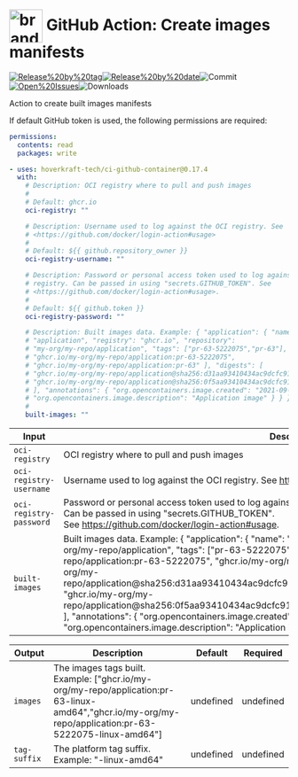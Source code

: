 <!-- start title -->

# <img src=".github/ghadocs/branding.svg" width="60px" align="center" alt="branding<icon:package color:gray-dark>" /> GitHub Action: Create images manifests

<!-- end title -->
<!--
// jscpd:ignore-start
-->
<!-- start badges -->

<a href="https%3A%2F%2Fgithub.com%2Fhoverkraft-tech%2Fci-github-container%2Freleases%2Flatest"><img src="https://img.shields.io/github/v/release/hoverkraft-tech/ci-github-container?display_name=tag&sort=semver&logo=github&style=flat-square" alt="Release%20by%20tag" /></a><a href="https%3A%2F%2Fgithub.com%2Fhoverkraft-tech%2Fci-github-container%2Freleases%2Flatest"><img src="https://img.shields.io/github/release-date/hoverkraft-tech/ci-github-container?display_name=tag&sort=semver&logo=github&style=flat-square" alt="Release%20by%20date" /></a><img src="https://img.shields.io/github/last-commit/hoverkraft-tech/ci-github-container?logo=github&style=flat-square" alt="Commit" /><a href="https%3A%2F%2Fgithub.com%2Fhoverkraft-tech%2Fci-github-container%2Fissues"><img src="https://img.shields.io/github/issues/hoverkraft-tech/ci-github-container?logo=github&style=flat-square" alt="Open%20Issues" /></a><img src="https://img.shields.io/github/downloads/hoverkraft-tech/ci-github-container/total?logo=github&style=flat-square" alt="Downloads" />

<!-- end badges -->
<!--
// jscpd:ignore-end
-->
<!-- start description -->

Action to create built images manifests

<!-- end description -->
<!-- start contents -->
<!-- end contents -->

If default GitHub token is used, the following permissions are required:

```yml
permissions:
  contents: read
  packages: write
```

<!-- start usage -->

```yaml
- uses: hoverkraft-tech/ci-github-container@0.17.4
  with:
    # Description: OCI registry where to pull and push images
    #
    # Default: ghcr.io
    oci-registry: ""

    # Description: Username used to log against the OCI registry. See
    # <https://github.com/docker/login-action#usage>
    #
    # Default: ${{ github.repository_owner }}
    oci-registry-username: ""

    # Description: Password or personal access token used to log against the OCI
    # registry. Can be passed in using "secrets.GITHUB_TOKEN". See
    # <https://github.com/docker/login-action#usage>.
    #
    # Default: ${{ github.token }}
    oci-registry-password: ""

    # Description: Built images data. Example: { "application": { "name":
    # "application", "registry": "ghcr.io", "repository":
    # "my-org/my-repo/application", "tags": ["pr-63-5222075","pr-63"], "images": [
    # "ghcr.io/my-org/my-repo/application:pr-63-5222075",
    # "ghcr.io/my-org/my-repo/application:pr-63" ], "digests": [
    # "ghcr.io/my-org/my-repo/application@sha256:d31aa93410434ac9dcfc9179cac2cb1fd4d7c27f11527addc40299c7c675f49d",
    # "ghcr.io/my-org/my-repo/application@sha256:0f5aa93410434ac9dcfc9179cac2cb1fd4d7c27f11527addc40299c7c675f402"
    # ], "annotations": { "org.opencontainers.image.created": "2021-09-30T14:00:00Z",
    # "org.opencontainers.image.description": "Application image" } } }
    #
    built-images: ""
```

<!-- end usage -->
<!-- start inputs -->

| **Input**                          | **Description**                                                                                                                                                                                                                                                                                                                                                                                                                                                                                                                                                                                                                                                                     | **Default**                                 | **Required** |
| ---------------------------------- | ----------------------------------------------------------------------------------------------------------------------------------------------------------------------------------------------------------------------------------------------------------------------------------------------------------------------------------------------------------------------------------------------------------------------------------------------------------------------------------------------------------------------------------------------------------------------------------------------------------------------------------------------------------------------------------- | ------------------------------------------- | ------------ |
| <code>oci-registry</code>          | OCI registry where to pull and push images                                                                                                                                                                                                                                                                                                                                                                                                                                                                                                                                                                                                                                          | <code>ghcr.io</code>                        | **true**     |
| <code>oci-registry-username</code> | Username used to log against the OCI registry. See <https://github.com/docker/login-action#usage>                                                                                                                                                                                                                                                                                                                                                                                                                                                                                                                                                                                   | <code>${{ github.repository_owner }}</code> | **true**     |
| <code>oci-registry-password</code> | Password or personal access token used to log against the OCI registry.<br />Can be passed in using "secrets.GITHUB_TOKEN".<br />See <https://github.com/docker/login-action#usage>.                                                                                                                                                                                                                                                                                                                                                                                                                                                                                                | <code>${{ github.token }}</code>            | **true**     |
| <code>built-images</code>          | Built images data. Example: { "application": { "name": "application", "registry": "ghcr.io", "repository": "my-org/my-repo/application", "tags": ["pr-63-5222075","pr-63"], "images": [ "ghcr.io/my-org/my-repo/application:pr-63-5222075", "ghcr.io/my-org/my-repo/application:pr-63" ], "digests": [ "ghcr.io/my-org/my-repo/application@sha256:d31aa93410434ac9dcfc9179cac2cb1fd4d7c27f11527addc40299c7c675f49d", "ghcr.io/my-org/my-repo/application@sha256:0f5aa93410434ac9dcfc9179cac2cb1fd4d7c27f11527addc40299c7c675f402" ], "annotations": { "org.opencontainers.image.created": "2021-09-30T14:00:00Z", "org.opencontainers.image.description": "Application image" } } } |                                             | **true**     |

<!-- end inputs -->
<!-- start outputs -->

| **Output**              | **Description**                                                                                                                                         | **Default** | **Required** |
| ----------------------- | ------------------------------------------------------------------------------------------------------------------------------------------------------- | ----------- | ------------ |
| <code>images</code>     | The images tags built. Example: ["ghcr.io/my-org/my-repo/application:pr-63-linux-amd64","ghcr.io/my-org/my-repo/application:pr-63-5222075-linux-amd64"] | undefined   | undefined    |
| <code>tag-suffix</code> | The platform tag suffix. Example: "-linux-amd64"                                                                                                        | undefined   | undefined    |

<!-- end outputs -->
<!-- start [.github/ghadocs/examples/] -->
<!-- end [.github/ghadocs/examples/] -->
